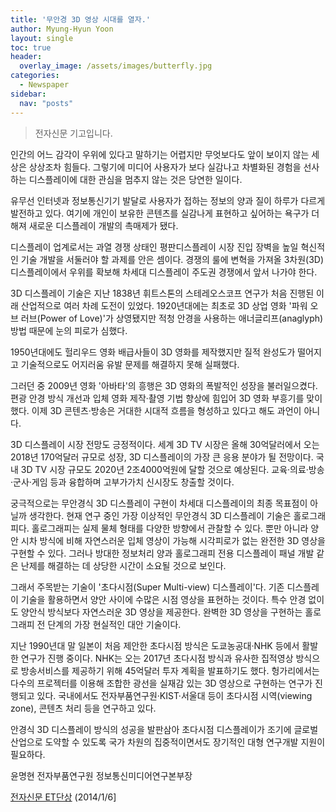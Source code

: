 ```yaml
---
title: '무안경 3D 영상 시대를 열자.'
author: Myung-Hyun Yoon
layout: single
toc: true
header:
  overlay_image: /assets/images/butterfly.jpg
categories:
  - Newspaper
sidebar:
  nav: "posts"
---
```


> 전자신문 기고입니다.

인간의 어느 감각이 우위에 있다고 말하기는 어렵지만 무엇보다도 앞이 보이지 않는 세상은 상상조차 힘들다. 
그렇기에 미디어 사용자가 보다 실감나고 차별화된 경험을 선사하는 디스플레이에 대한 관심을 멈추지 않는 것은 당연한 일이다.

유무선 인터넷과 정보통신기기 발달로 사용자가 접하는 정보의 양과 질이 하루가 다르게 발전하고 있다. 
여기에 개인이 보유한 콘텐츠를 실감나게 표현하고 싶어하는 욕구가 더해져 새로운 디스플레이 개발의 촉매제가 됐다.

디스플레이 업계로서는 과열 경쟁 상태인 평판디스플레이 시장 진입 장벽을 높일 혁신적인 기술 개발을 서둘러야 할 과제를 안은 셈이다. 
경쟁의 룰에 변혁을 가져올 3차원(3D) 디스플레이에서 우위를 확보해 차세대 디스플레이 주도권 경쟁에서 앞서 나가야 한다.

3D 디스플레이 기술은 지난 1838년 휘트스톤의 스테레오스코프 연구가 처음 진행된 이래 산업적으로 여러 차례 도전이 있었다. 
1920년대에는 최초로 3D 상업 영화 '파워 오브 러브(Power of Love)'가 상영됐지만 적청 안경을 사용하는 애너글리프(anaglyph) 방법 때문에 눈의 피로가 심했다.

1950년대에도 헐리우드 영화 배급사들이 3D 영화를 제작했지만 질적 완성도가 떨어지고 기술적으로도 어지러움 유발 문제를 해결하지 못해 실패했다.

그러던 중 2009년 영화 '아바타'의 흥행은 3D 영화의 폭발적인 성장을 불러일으켰다. 
편광 안경 방식 개선과 입체 영화 제작·촬영 기법 향상에 힘입어 3D 영화 부흥기를 맞이했다. 
이제 3D 콘텐츠·방송은 거대한 시대적 흐름을 형성하고 있다고 해도 과언이 아니다.

3D 디스플레이 시장 전망도 긍정적이다. 
세계 3D TV 시장은 올해 30억달러에서 오는 2018년 170억달러 규모로 성장, 3D 디스플레이의 가장 큰 응용 분야가 될 전망이다. 
국내 3D TV 시장 규모도 2020년 2조4000억원에 달할 것으로 예상된다. 교육·의료·방송·군사·게임 등과 융합하며 고부가가치 신시장도 창출할 것이다.

궁극적으로는 무안경식 3D 디스플레이 구현이 차세대 디스플레이의 최종 목표점이 아닐까 생각한다. 
현재 연구 중인 가장 이상적인 무안경식 3D 디스플레이 기술은 홀로그래피다. 
홀로그래피는 실제 물체 형태를 다양한 방향에서 관찰할 수 있다. 
뿐만 아니라 양안 시차 방식에 비해 자연스러운 입체 영상이 가능해 시각피로가 없는 완전한 3D 영상을 구현할 수 있다. 
그러나 방대한 정보처리 양과 홀로그래피 전용 디스플레이 패널 개발 같은 난제를 해결하는 데 상당한 시간이 소요될 것으로 보인다.

그래서 주목받는 기술이 '초다시점(Super Multi-view) 디스플레이'다. 
기존 디스플레이 기술을 활용하면서 양안 사이에 수많은 시점 영상을 표현하는 것이다. 
특수 안경 없이도 양안식 방식보다 자연스러운 3D 영상을 제공한다. 
완벽한 3D 영상을 구현하는 홀로그래피 전 단계의 가장 현실적인 대안 기술이다.

지난 1990년대 말 일본이 처음 제안한 초다시점 방식은 도쿄농공대·NHK 등에서 활발한 연구가 진행 중이다. 
NHK는 오는 2017년 초다시점 방식과 유사한 집적영상 방식으로 방송서비스를 제공하기 위해 45억달러 투자 계획을 발표하기도 했다. 
헝가리에서는 다수의 프로젝터를 이용해 조합한 광선을 실재감 있는 3D 영상으로 구현하는 연구가 진행되고 있다. 
국내에서도 전자부품연구원·KIST·서울대 등이 초다시점 시역(viewing zone), 콘텐츠 처리 등을 연구하고 있다.

안경식 3D 디스플레이 방식의 성공을 발판삼아 초다시점 디스플레이가 조기에 글로벌 산업으로 도약할 수 있도록 
국가 차원의 집중적이면서도 장기적인 대형 연구개발 지원이 필요하다.

윤명현 전자부품연구원 정보통신미디어연구본부장

[전자신문 ET단상][1] (2014/1/6]

[1]: https://www.etnews.com/201401060425

